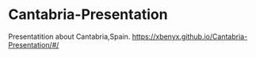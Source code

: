 # Cantabria-Presentation
Presentatition about Cantabria,Spain.
https://xbenyx.github.io/Cantabria-Presentation/#/
